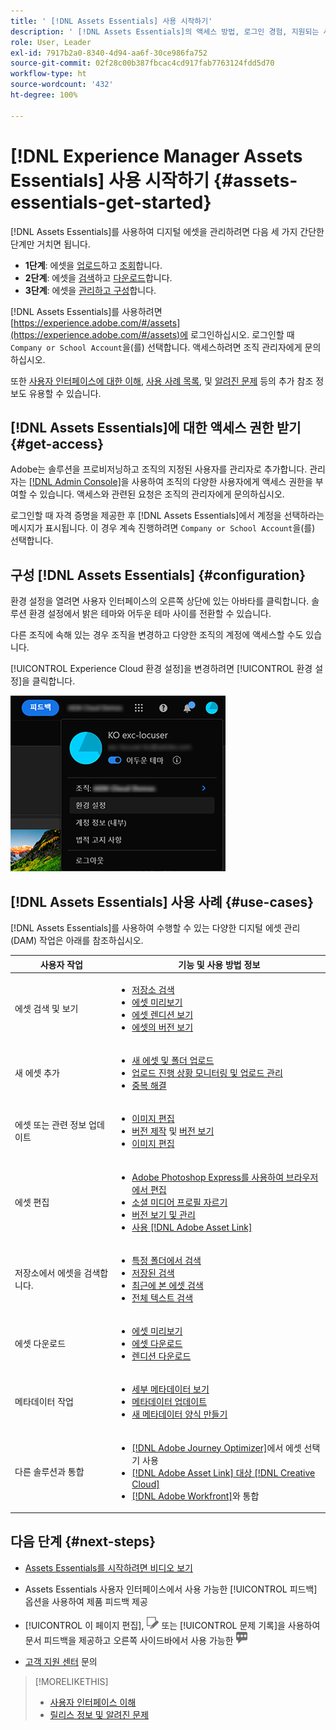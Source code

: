 ```yaml
---
title: ' [!DNL Assets Essentials] 사용 시작하기'
description: ' [!DNL Assets Essentials]의 액세스 방법, 로그인 경험, 지원되는 사용 사례 및 알려진 문제'
role: User, Leader
exl-id: 7917b2a0-8340-4d94-aa6f-30ce986fa752
source-git-commit: 02f28c00b387fbcac4cd917fab7763124fdd5d70
workflow-type: ht
source-wordcount: '432'
ht-degree: 100%

---
```


# [!DNL Experience Manager Assets Essentials] 사용 시작하기 {#assets-essentials-get-started}

<!-- TBD: Make links for these steps. -->

[!DNL Assets Essentials]를 사용하여 디지털 에셋을 관리하려면 다음 세 가지 간단한 단계만 거치면 됩니다.

* **1단계**: 에셋을 [업로드](/help/add-delete.md)하고 [조회](/help/navigate-view.md)합니다.
* **2단계**: 에셋을 [검색](/help/search.md)하고 [다운로드](/help/manage-organize.md#download)합니다.
* **3단계**: 에셋을 [관리하고 구성](/help/manage-organize.md)합니다.

[!DNL Assets Essentials]를 사용하려면 [https://experience.adobe.com/#/assets](https://experience.adobe.com/#/assets)에 로그인하십시오. 로그인할 때 `Company or School Account`을(를) 선택합니다. 액세스하려면 조직 관리자에게 문의하십시오.

또한 [사용자 인터페이스에 대한 이해](/help/navigate-view.md), [사용 사례 목록](#use-cases), <!-- TBD: [supported file types](/help/supported-file-formats.md), --> 및 [알려진 문제](/help/release-notes.md#known-issues) 등의 추가 참조 정보도 유용할 수 있습니다.

## [!DNL Assets Essentials]에 대한 액세스 권한 받기 {#get-access}

Adobe는 솔루션을 프로비저닝하고 조직의 지정된 사용자를 관리자로 추가합니다. 관리자는 [[!DNL Admin Console]](https://helpx.adobe.com/kr/enterprise/using/admin-console.html)을 사용하여 조직의 다양한 사용자에게 액세스 권한을 부여할 수 있습니다. 액세스와 관련된 요청은 조직의 관리자에게 문의하십시오.

로그인할 때 자격 증명을 제공한 후 [!DNL Assets Essentials]에서 계정을 선택하라는 메시지가 표시됩니다. 이 경우 계속 진행하려면 `Company or School Account`을(를) 선택합니다.

## 구성 [!DNL Assets Essentials] {#configuration}

환경 설정을 열려면 사용자 인터페이스의 오른쪽 상단에 있는 아바타를 클릭합니다. 솔루션 환경 설정에서 밝은 테마와 어두운 테마 사이를 전환할 수 있습니다.

다른 조직에 속해 있는 경우 조직을 변경하고 다양한 조직의 계정에 액세스할 수도 있습니다.

[!UICONTROL Experience Cloud 환경 설정]을 변경하려면 [!UICONTROL 환경 설정]을 클릭합니다.

![어두운 테마 및 밝은 테마 전환 환경 설정](assets/theme-change.png)

## [!DNL Assets Essentials] 사용 사례 {#use-cases}

[!DNL Assets Essentials]를 사용하여 수행할 수 있는 다양한 디지털 에셋 관리(DAM) 작업은 아래를 참조하십시오.

| 사용자 작업 | 기능 및 사용 방법 정보 |
|-----|------|
| 에셋 검색 및 보기 | <ul> <li>[저장소 검색](/help/navigate-view.md#view-assets-and-details) </li> <li> [에셋 미리보기](/help/navigate-view.md#preview-assets) <li> [에셋 렌디션 보기](/help/add-delete.md#renditions) </li> <li>[에셋의 버전 보기](/help/manage-organize.md#view-versions)</li></ul> |
| 새 에셋 추가 | <ul> <li>[새 에셋 및 폴더 업로드](/help/add-delete.md#add-assets)</li> <li>[업로드 진행 상황 모니터링 및 업로드 관리](/help/add-delete.md#upload-progress)</li> <li>[중복 해결](/help/add-delete.md#resolve-upload-fails)</li> </ul> |
| 에셋 또는 관련 정보 업데이트 | <ul> <li>[이미지 편집](/help/edit-images.md)</li> <li>[버전 제작](/help/manage-organize.md#create-versions) 및 [버전 보기](/help/manage-organize.md#view-versions)</li> <li>[이미지 편집](/help/edit-images.md)</li> </ul> |
| 에셋 편집 | <ul> <li>[Adobe Photoshop Express를 사용하여 브라우저에서 편집](/help/edit-images.md)</li> <li>[소셜 미디어 프로필 자르기](/help/edit-images.md#crop-straighten-images)</li> <li>[버전 보기 및 관리](/help/manage-organize.md#view-versions)</li> <li>[사용 [!DNL Adobe Asset Link]](/help/integration.md#integrations)</ul></ul> |
| 저장소에서 에셋을 검색합니다. | <ul> <li>[특정 폴더에서 검색](/help/search.md#refine-search-results)</li> <li>[저장된 검색](/help/search.md#saved-search)</li> <li>[최근에 본 에셋 검색](/help/search.md)</li> <li>[전체 텍스트 검색](/help/search.md) |
| 에셋 다운로드 | <ul> <li> [에셋 미리보기](/help/navigate-view.md#preview-assets) </li> <li> [에셋 다운로드](/help/manage-organize.md#download) <li> [렌디션 다운로드](/help/add-delete.md#renditions) </li></ul> |
| 메타데이터 작업 | <ul> <li>[세부 메타데이터 보기](/help/metadata.md) </li> <li> [메타데이터 업데이트](/help/metadata.md#update-metadata)</li> <li> [새 메타데이터 양식 만들기](/help/metadata.md#metadata-forms) </li> </ul> |
| 다른 솔루션과 통합 | <ul> <li>[ [!DNL Adobe Journey Optimizer]](/help/integration.md)에서 에셋 선택기 사용</li> <li>[[!DNL Adobe Asset Link] 대상 [!DNL Creative Cloud]](/help/integration.md)</li> <li>[ [!DNL Adobe Workfront]](/help/integration.md)와 통합</li> </ul> |

## 다음 단계 {#next-steps}

* [Assets Essentials를 시작하려면 비디오 보기](https://experienceleague.adobe.com/docs/experience-manager-learn/assets-essentials/getting-started.html)

* Assets Essentials 사용자 인터페이스에서 사용 가능한 [!UICONTROL 피드백] 옵션을 사용하여 제품 피드백 제공

* [!UICONTROL 이 페이지 편집], ![페이지 편집](assets/do-not-localize/edit-page.png) 또는 [!UICONTROL 문제 기록]을 사용하여 문서 피드백을 제공하고 오른쪽 사이드바에서 사용 가능한 ![GitHub 문제 생성](assets/do-not-localize/github-issue.png)

* [고객 지원 센터](https://experienceleague.adobe.com/?support-solution=General#support) 문의


<!--TBD: Merge the below rows in the table when the use cases are documented/available.

| How do I delete assets? | <ul> <li>[Delete assets](/help/manage-organize.md)</li> <li>Recover deleted assets</li> <li>Permanently delete assets</li> </ul> |
| How do I share assets or find shared assets? | <ul> <li>Shared by me</li> <li>Shared with me</li> <li>Share for comments and review</li> <li>Unshare assets</li> </ul> |
| How do I collaborate with others and get my assets reviewed | <ul> <li>Share for review</li> <li>Provide comments. Resolve and filter comments</li> <li>Annotations on images</li> <li>Assign tasks to specific users and prioritize</li> </ul> |

-->

<!-- 

## ![feedback icon](assets/do-not-localize/feedback-icon.png) Provide product feedback {#provide-feedback}

Adobe welcomes feedback about the solution. To provide feedback without even switching your working application, use the [!UICONTROL Feedback] option in the user interface. It also lets you attach files such as screenshots or video recording of an issue.

  ![feedback option in the interface](assets/feedback-panel.png)

To provide feedback for documentation, click [!UICONTROL Edit this page] ![edit the page](assets/do-not-localize/edit-page.png) or [!UICONTROL Log an issue] ![create a GitHub issue](assets/do-not-localize/github-issue.png) from the right sidebar. You can do one of the following: 

* Make the content updates and submit a GitHub pull request.
* Create an issue or ticket in GitHub. Retain the automatically populated article name when creating an issue.

-->

>[!MORELIKETHIS]
>
>* [사용자 인터페이스 이해](/help/navigate-view.md)
>* [릴리스 정보 및 알려진 문제](/help/release-notes.md)


<!-- TBD: 
>* [Supported file types](/help/supported-file-formats.md).
-->
